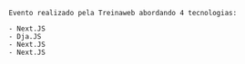 	Evento realizado pela Treinaweb abordando 4 tecnologias:
	
	- Next.JS
	- Dja.JS
	- Next.JS
	- Next.JS

